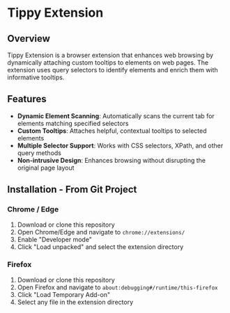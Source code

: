 # Tippy Extension

## Overview

Tippy Extension is a browser extension that enhances web browsing by dynamically attaching custom tooltips to elements on web pages. The extension uses query selectors to identify elements and enrich them with informative tooltips.

## Features

- **Dynamic Element Scanning**: Automatically scans the current tab for elements matching specified selectors
- **Custom Tooltips**: Attaches helpful, contextual tooltips to selected elements
- **Multiple Selector Support**: Works with CSS selectors, XPath, and other query methods
- **Non-intrusive Design**: Enhances browsing without disrupting the original page layout

## Installation - From Git Project

### Chrome / Edge
1. Download or clone this repository
2. Open Chrome/Edge and navigate to `chrome://extensions/`
3. Enable "Developer mode"
4. Click "Load unpacked" and select the extension directory

### Firefox
1. Download or clone this repository
2. Open Firefox and navigate to `about:debugging#/runtime/this-firefox`
3. Click "Load Temporary Add-on"
4. Select any file in the extension directory
